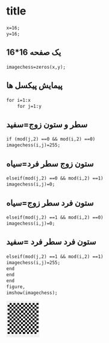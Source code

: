 # title
~~~
x=16;
y=16;
~~~
## یک صفحه 16*16
~~~
imagechess=zeros(x,y);
~~~
## پیمایش پیکسل ها
~~~
for i=1:x
    for j=1:y
~~~
## سطر و ستون زوج=سفید 
~~~
if (mod(j,2) ==0 && mod(i,2) ==0)
imagechess(i,j)=255;
~~~
## ستون زوج سطر فرد=سیاه  
~~~
elseif(mod(j,2) ==0 && mod(i,2) ==1)
imagechess(i,j)=0;
~~~
## ستون فرد سطر زوج=سیاه
~~~
elseif(mod(j,2) ==1 && mod(i,2) ==0)
imagechess(i,j)=0;
~~~
## ستون فرد سطر فرد =سفید   
~~~
elseif(mod(j,2) ==1 && mod(i,2) ==1)
imagechess(i,j)=255;
end
end
end
figure,
imshow(imagechess);
~~~
![camelCase](https://github.com/semnan-university-ai/image-processing-class/blob/main/excersiecs/sajad-beep/1/%D8%AE%D8%B1%D9%88%D8%AC%DB%8C%20%20%D8%B3%D9%88%D8%A7%D9%84%20%DB%8C%DA%A9.PNG)
